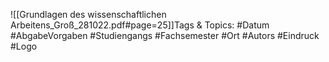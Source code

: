 
![[Grundlagen des wissenschaftlichen Arbeitens_Groß_281022.pdf#page=25]]Tags & Topics:
   #Datum
   #AbgabeVorgaben
   #Studiengangs
   #Fachsemester
   #Ort
   #Autors
   #Eindruck
   #Logo